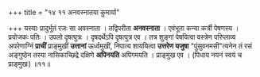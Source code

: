 +++
title = "१४ ११ अनवस्नातया कुमार्या"

+++
यस्याः प्रादुर्भूतं रजः सा अवस्नाता ।
तद्विपरीता **अनवस्नाता** ।
एवंभूता कन्या कर्त्री पेषणस्य ।
प्रयोजकः पतिः ।
उपलो दृषत्पुत्रः ।
दृषदर्थेऽपि दृषत्पुत्र एव ।
तत्र शुङ्गां पेषयित्वा वस्त्रेण परिप्लाव्य अपरेणाग्निं **प्राचीं** प्राङ्मुखीं **उत्तानां** ऊर्ध्वमुखीं, निपात्य शाययित्वा **उत्तरेण यजुषा** "पुंसुवनमसी"त्यनेन तं रसं अङ्गुष्ठेन तस्या नासिकाच्छिद्रे दक्षिणे **अपिनयति** अपिगमयति ।
प्राङ्मुख एव ।
(पिधाय नयनं स्वयं च प्राङ्मुखः) ॥११॥
